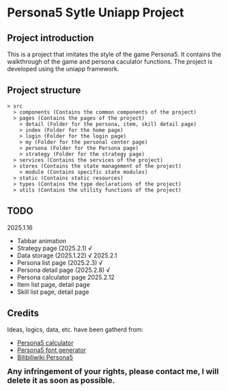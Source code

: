 # Persona5 Sytle Uniapp Project

## Project introduction
This is a project that imitates the style of the game Persona5. It contains the walkthrough of the game and persona caculator functions. The project is developed using the uniapp framework.
## Project structure
```
> src
  > components (Contains the common components of the project)
  > pages (Contains the pages of the project)
    > detail (Folder for the persona, item, skill detail page)
    > index (Folder for the home page)
    > login (Folder for the login page)
    > my (Folder for the personal center page)
    > persona (Folder for the Persona page)
    > strategy (Folder for the strategy page)
  > services (Contains the services of the project)
  > stores (Contains the state management of the project)
    > module (Contains specific state modules)
  > static (Contains static resources)
  > types (Contains the type declarations of the project)
  > utils (Contains the utility functions of the project)
```
## TODO
2025.1.16
- Tabbar animation
- Strategy page (2025.2.1) √
- Data storage (2025.1.22) √
2025.2.1
- Persona list page (2025.2.3) √
- Persona detail page (2025.2.8) √
- Persona calculator page
2025.2.12
- Item list page, detail page
- Skill list page, detail page

## Credits
Ideas, logics, data, etc. have been gatherd from:
- [Persona5 calculator](https://github.com/chinhodado/persona5_calculator)
- [Persona5 font generator](https://github.com/LzxHahaha/persona5)
- [Bilibiliwiki Persona5](https://wiki.biligame.com/persona/P5R%E6%94%BB%E7%95%A5%E4%B8%93%E5%8C%BA)

<font size=4>**Any infringement of your rights, please contact me, I will delete it as soon as possible.**</font>